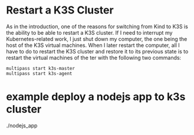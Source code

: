 # Restart a K3S Cluster

As in the introduction, one of the reasons for switching from Kind to K3S is the ability to be able to restart a K3S cluster. If I need to interrupt my Kubernetes-related work, I just shut down my computer, the one being the host of the K3S virtual machines. When I later restart the computer, all I have to do to restart the K3S cluster and restore it to its previous state is to restart the virtual machines of the ter with the following two commands:
```
multipass start k3s-master
multipass start k3s-agent
```

# example deploy a nodejs app to k3s cluster
./nodejs_app